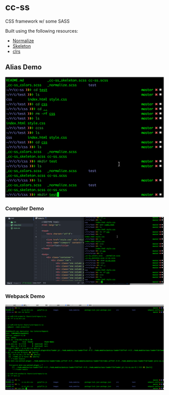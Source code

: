 # cc-ss

CSS framework w/ some SASS

Built using the following resources:

- [Normalize][1]
- [Skeleton][2]
- [clrs][3]

## Alias Demo

![](images/alias.gif)

### Compiler Demo

![](images/demo.gif)

### Webpack Demo

![](images/webpack.gif)

[1]: https://necolas.github.io/normalize.css/
[2]: http://getskeleton.com/
[3]: http://clrs.cc
